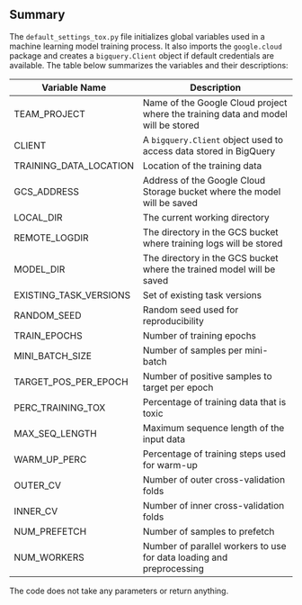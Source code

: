 Summary
-------

The `default_settings_tox.py` file initializes global variables used in a machine learning model training process. It also imports the `google.cloud` package and creates a `bigquery.Client` object if default credentials are available. The table below summarizes the variables and their descriptions:



| Variable Name | Description |
| --- | --- |
| TEAM\_PROJECT | Name of the Google Cloud project where the training data and model will be stored |
| CLIENT | A `bigquery.Client` object used to access data stored in BigQuery |
| TRAINING\_DATA\_LOCATION | Location of the training data |
| GCS\_ADDRESS | Address of the Google Cloud Storage bucket where the model will be saved |
| LOCAL\_DIR | The current working directory |
| REMOTE\_LOGDIR | The directory in the GCS bucket where training logs will be stored |
| MODEL\_DIR | The directory in the GCS bucket where the trained model will be saved |
| EXISTING\_TASK\_VERSIONS | Set of existing task versions |
| RANDOM\_SEED | Random seed used for reproducibility |
| TRAIN\_EPOCHS | Number of training epochs |
| MINI\_BATCH\_SIZE | Number of samples per mini-batch |
| TARGET\_POS\_PER\_EPOCH | Number of positive samples to target per epoch |
| PERC\_TRAINING\_TOX | Percentage of training data that is toxic |
| MAX\_SEQ\_LENGTH | Maximum sequence length of the input data |
| WARM\_UP\_PERC | Percentage of training steps used for warm-up |
| OUTER\_CV | Number of outer cross-validation folds |
| INNER\_CV | Number of inner cross-validation folds |
| NUM\_PREFETCH | Number of samples to prefetch |
| NUM\_WORKERS | Number of parallel workers to use for data loading and preprocessing |

The code does not take any parameters or return anything.

